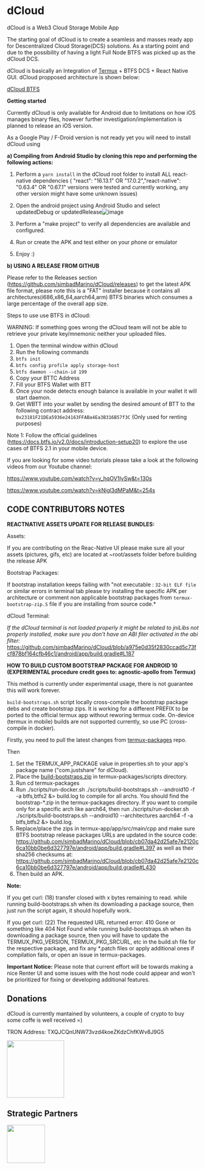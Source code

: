 # dCloud
dCloud is a Web3 Cloud Storage Mobile App

The starting goal of dCloud is to create a seamless and masses ready app for Descentralized Cloud Storage(DCS) solutions. As a starting point and due to the possibility of having a light Full Node BTFS was picked up as the dCloud DCS.

dCloud is basically an Integration of [Termux](https://github.com/termux) + BTFS DCS + React Native GUI. dCloud propposed architecture is shown below:

[dCloud BTFS](https://user-images.githubusercontent.com/11146636/121807867-97ece480-cc1b-11eb-9bcf-f97be0c34b21.png)


**Getting started**


Currently dCloud is only available for Android due to limitations on how iOS manages binary files, however further investigation/implementation is planned to release an iOS version.

As a Google Play / F-Droid version is not ready yet you will need to install dCloud using 

**a) Compiling from Android Studio by cloning this repo and performing the following actions:**

  1. Perform a `yarn install` in the dCloud root folder to install ALL react-native dependencies ( "react": "16.13.1" OR "17.0.2","react-native": "0.63.4" OR "0.67.1" versions were tested and currently working, any other version might have some unknown issues)
  2. Open the android project using Android Studio and select updatedDebug or updatedRelease![image](https://user-images.githubusercontent.com/11146636/137638913-77649e84-cfca-4cd0-aa4a-214ac6114263.png)

  3. Perform a "make project" to verify all dependencies are available and configured. 
  4. Run or create the APK and test either on your phone or emulator
  5. Enjoy :)

**b) USING A RELEASE FROM GITHUB**

  Please refer to the Releases section (https://github.com/simbadMarino/dCloud/releases) to get the latest APK file format, please note this is a "FAT" installer because it contains all architectures(i686,x86_64,aarch64,arm) BTFS binaries which consumes a large percentage of the overall app size. 
       

Steps to use use BTFS in dCloud:

WARNING: If something goes wrong the dCloud team will not be able to retrieve your private key/mnemonic neither your uploaded files. 

  1. Open the terminal window within dCloud
  2. Run the following commands 
  3. `btfs init` 
  4. `btfs config profile apply storage-host`
  5. `btfs daemon --chain-id 199`
  6. Copy your BTTC Address
  7. Fill your BTFS Wallet with BTT
  8. Once your node detects enough balance is available in your wallet it will start daemon.
  9. Get WBTT into your wallet by sending the desired amount of BTT to the following contract address: `0x23181F21DEa5936e24163FFABa4Ea3B316B57f3C` (Only used for renting purposes)
  
 Note 1:  Follow the official guidelines (https://docs.btfs.io/v2.0/docs/introduction-setup20) to explore the use cases of BTFS 2.1 in your mobile device.

If you are looking for some video tutorials please take a look at the following videos from our Youtube channel:


https://www.youtube.com/watch?v=y_hqOV1IySw&t=130s

https://www.youtube.com/watch?v=kNigl3dMPaM&t=254s





## CODE CONTRIBUTORS NOTES


**REACTNATIVE ASSETS UPDATE FOR RELEASE BUNDLES:**

Assets:

If you are contributing on the Reac-Native UI please make sure all your assets (pictures, gifs, etc) are located at ~root/assets folder before building the release APK


Bootstrap Packages: 

  If bootstrap installation keeps failing with "not executable : `32-bit ELF file` or similar errors in terminal tab please try installing the specific APK per architecture or comment non applicable bootstrap packages from `termux-bootstrap-zip.S` file if you are installing from source code.*
  
dCloud Terminal:

  *If the dCloud terminal is not loaded properly it might be related to jniLibs not properly installed, make sure you don't have an ABI filer activated in the abi filter:* https://github.com/simbadMarino/dCloud/blob/a975e0d35f2830ccad5c73fcf878bf164cfb46c1/android/app/build.gradle#L187




**HOW TO BUILD CUSTOM BOOTSTRAP PACKAGE FOR ANDROID 10 (EXPERIMENTAL procedure credit goes to: agnostic-apollo from Termux)**

This method is currently under experimental usage, there is not guarantee this will work forever.

`build-bootstraps.sh` script locally cross-compile the bootstrap package debs and create bootstrap zips. It is working for a different PREFIX to be ported to the official termux app without reworing termux code.  On-device (termux in mobile) builds are not supported currently, so use PC (cross-compile in docker).

Firstly, you need to pull the latest changes from [termux-packages](https://github.com/termux/termux-packages) repo.

Then

1. Set the TERMUX_APP_PACKAGE value in properties.sh to your app's package name ("com.justshare" for dCloud).
2. Place the [build-bootstraps.zip](https://github.com/simbadMarino/dCloud/files/7174712/build-bootstraps.zip)
 in termux-packages/scripts directory.
3. Run cd termux-packages
4. Run ./scripts/run-docker.sh ./scripts/build-bootstraps.sh --android10 -f -a btfs,btfs2 &> build.log to compile for all archs. You should find the bootstrap-*.zip in the termux-packages directory. If you want to compile only for a specific arch like aarch64, then run ./scripts/run-docker.sh ./scripts/build-bootstraps.sh --android10 --architectures aarch64 -f -a btfs,btfs2 &> build.log. 
5. Replace/place the zips in termux-app/app/src/main/cpp and make sure BTFS bootstrap release packages URLs are updated in the source code: https://github.com/simbadMarino/dCloud/blob/cb07da42d25afe7e2120c6ca10bb0be6d327797e/android/app/build.gradle#L397 as well as their sha256 checksums at: https://github.com/simbadMarino/dCloud/blob/cb07da42d25afe7e2120c6ca10bb0be6d327797e/android/app/build.gradle#L430
6. Then build an APK. 

**Note:**

If you get curl: (18) transfer closed with x bytes remaining to read. while running build-bootstraps.sh when its downloading a package source, then just run the script again, it should hopefully work.

If you get curl: (22) The requested URL returned error: 410 Gone or something like 404 Not Found while running build-bootstraps.sh when its downloading a package source, then you will have to update the TERMUX_PKG_VERSION, TERMUX_PKG_SRCURL, etc in the build.sh file for the respective package, and fix any *.patch files or apply additional ones if compilation fails, or open an issue in termux-packages.


**Important Notice:**
Please note that current effort will be towards making a nice Renter UI and some issues with the host node could appear and won't be prioritized for fixing or developing additional features.


## Donations

dCloud is currently mantained by volunteers, a couple of crypto to buy some coffe is well received =)


TRON Address: TXQJCQnUNW73vzd4koeZKdzChfKWv8J9G5

<img src="https://user-images.githubusercontent.com/11146636/144756464-e08f0037-0745-4c98-8836-e6347db6314c.png" width="150" height="150">




## Strategic Partners

<a href="https://kraftly.io" target="_blank">
<img src="https://user-images.githubusercontent.com/11146636/157590553-afdb4507-65a1-4336-820a-ad9f024d42c5.png" width="100" height="100">
</a>

